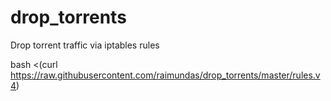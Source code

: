 # drop_torrents
Drop torrent traffic via iptables rules


bash <(curl https://raw.githubusercontent.com/raimundas/drop_torrents/master/rules.v4)
